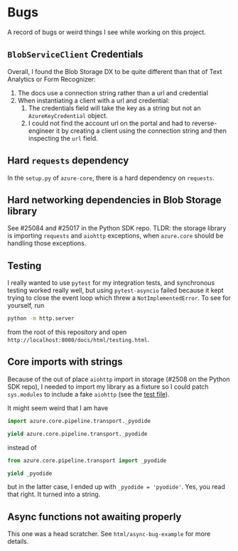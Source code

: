 # Bugs

A record of bugs or weird things I see while working on this project.

## `BlobServiceClient` Credentials

Overall, I found the Blob Storage DX to be quite different than that of Text Analytics
or Form Recognizer:

1. The docs use a connection string rather than a url and credential
2. When instantiating a client with a url and credential:
   1. The credentials field will take the key as a string but not an `AzureKeyCredential` object.
   2. I could not find the account url on the portal and had to reverse-engineer it by creating a client using the connection string and then inspecting the `url` field.

## Hard `requests` dependency

In the `setup.py` of `azure-core`, there is a hard dependency on `requests`.

## Hard networking dependencies in Blob Storage library

See #25084 and #25017 in the Python SDK repo. TLDR: the storage library is importing
`requests` and `aiohttp` exceptions, when `azure.core` should be handling those
exceptions.


## Testing

I really wanted to use `pytest` for my integration tests, and synchronous testing
worked really well, but using `pytest-asyncio` failed because it kept trying to close
the event loop which threw a `NotImplementedError`. To see for yourself, run

```bash
python -m http.server
```

from the root of this repository and open `http://localhost:8000/docs/html/testing.html`.

## Core imports with strings

Because of the out of place `aiohttp` import in storage (#2508 on the Python SDK repo),
I needed to import my library as a fixture so I could patch `sys.modules` to include
a fake `aiohttp` (see the [test file](https://github.com/Azure/azure-sdk-for-python/blob/67efe58e192fb873a97856b75b13d68ab099a6d0/sdk/core/azure-core/tests/test_pyodide_transport.py#L26)).

It might seem weird that I am have 

```python
import azure.core.pipeline.transport._pyodide

yield azure.core.pipeline.transport._pyodide
```

instead of

```python
from azure.core.pipeline.transport import _pyodide

yield _pyodide
```

but in the latter case, I ended up with `_pyodide = 'pyodide'`. Yes, you read that
right. It turned into a string.

## Async functions not awaiting properly

This one was a head scratcher. See `html/async-bug-example` for more details.